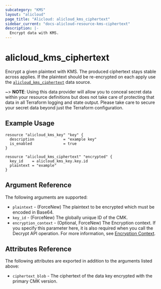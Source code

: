 ```yaml
---
subcategory: "KMS"
layout: "alicloud"
page_title: "Alicloud: alicloud_kms_ciphertext"
sidebar_current: "docs-alicloud-resource-kms-ciphertext"
description: |-
  Encrypt data with KMS.
---
```


# alicloud\_kms\_ciphertext

Encrypt a given plaintext with KMS. The produced ciphertext stays stable across applies. If the plaintext should be re-encrypted on each apply use the [`alicloud_kms_ciphertext`](/docs/providers/alicloud/d/kms_ciphertext.html) data source.

~> **NOTE**: Using this data provider will allow you to conceal secret data within your resource definitions but does not take care of protecting that data in all Terraform logging and state output. Please take care to secure your secret data beyond just the Terraform configuration.

## Example Usage

```
resource "alicloud_kms_key" "key" {
  description             = "example key"
  is_enabled              = true
}

resource "alicloud_kms_ciphertext" "encrypted" {
  key_id    = alicloud_kms_key.key.id
  plaintext = "example"
}
```

## Argument Reference

The following arguments are supported:

* `plaintext` - (ForceNew) The plaintext to be encrypted which must be encoded in Base64.
* `key_id` - (ForceNew) The globally unique ID of the CMK.
* `encryption_context` -
  (Optional, ForceNew) The Encryption context. If you specify this parameter here, it is also required when you call the Decrypt API operation. For more information, see [Encryption Context](https://www.alibabacloud.com/help/doc-detail/42975.htm).


## Attributes Reference

The following attributes are exported in addition to the arguments listed above:

* `ciphertext_blob` - The ciphertext of the data key encrypted with the primary CMK version.
